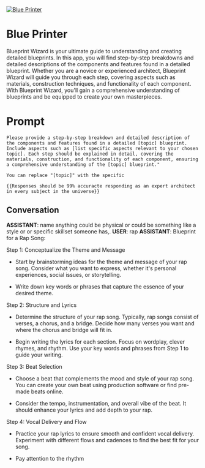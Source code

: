 
[![Blue Printer ](https://flow-prompt-covers.s3.us-west-1.amazonaws.com/icon/Minimalist/i5.png)]()
# Blue Printer  
Blueprint Wizard is your ultimate guide to understanding and creating detailed blueprints. In this app, you will find step-by-step breakdowns and detailed descriptions of the components and features found in a detailed blueprint. Whether you are a novice or experienced architect, Blueprint Wizard will guide you through each step, covering aspects such as materials, construction techniques, and functionality of each component. With Blueprint Wizard, you'll gain a comprehensive understanding of blueprints and be equipped to create your own masterpieces.

# Prompt

```
Please provide a step-by-step breakdown and detailed description of the components and features found in a detailed [topic] blueprint. Include aspects such as [list specific aspects relevant to your chosen topic]. Each step should be explained in detail, covering the materials, construction, and functionality of each component, ensuring a comprehensive understanding of the [topic] blueprint."

You can replace "[topic]" with the specific

{{Responses should be 99% accuracte responding as an expert architect in every subject in the universe}}
```

## Conversation

**ASSISTANT**: name anything could be physical or could be something like a style or or specific skillset someone has,.
**USER**: rap
**ASSISTANT**: Blueprint for a Rap Song:



Step 1: Conceptualize the Theme and Message

- Start by brainstorming ideas for the theme and message of your rap song. Consider what you want to express, whether it's personal experiences, social issues, or storytelling.

- Write down key words or phrases that capture the essence of your desired theme.



Step 2: Structure and Lyrics

- Determine the structure of your rap song. Typically, rap songs consist of verses, a chorus, and a bridge. Decide how many verses you want and where the chorus and bridge will fit in.

- Begin writing the lyrics for each section. Focus on wordplay, clever rhymes, and rhythm. Use your key words and phrases from Step 1 to guide your writing.



Step 3: Beat Selection

- Choose a beat that complements the mood and style of your rap song. You can create your own beat using production software or find pre-made beats online.

- Consider the tempo, instrumentation, and overall vibe of the beat. It should enhance your lyrics and add depth to your rap.



Step 4: Vocal Delivery and Flow

- Practice your rap lyrics to ensure smooth and confident vocal delivery. Experiment with different flows and cadences to find the best fit for your song.

- Pay attention to the rhythm


